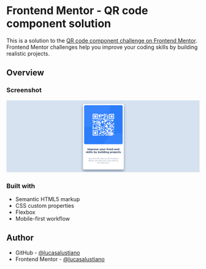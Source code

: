 # Frontend Mentor - QR code component solution

This is a solution to the [QR code component challenge on Frontend Mentor](https://www.frontendmentor.io/challenges/qr-code-component-iux_sIO_H). Frontend Mentor challenges help you improve your coding skills by building realistic projects.

## Overview

### Screenshot

![](./images/screenshot/qr-code-component.png)

### Built with

- Semantic HTML5 markup
- CSS custom properties
- Flexbox
- Mobile-first workflow

## Author

- GitHub - [@lucasalustiano](https://github.com/lucasalustiano)
- Frontend Mentor - [@lucasalustiano](https://www.frontendmentor.io/profile/lucasalustiano)
